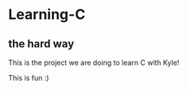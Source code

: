 # Learning-C
## the hard way

This is the project we are doing to learn C with Kyle!

This is fun :)


